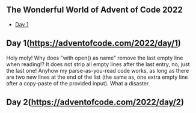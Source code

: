 ## The Wonderful World of Advent of Code 2022 ##
- [Day 1](#day-1)

## Day 1(https://adventofcode.com/2022/day/1) ##

Holy moly!  Why does "with open() as name" remove the last empty line when reading!?  It does not strip all empty lines after the last entry, no, just the last one!  Anyhow my parse-as-you-read code works, as long as there are two new lines at the end of the list (the same as, one extra empty line after a copy-paste of the provided input).  What a disaster.

## Day 2(https://adventofcode.com/2022/day/2) ##
